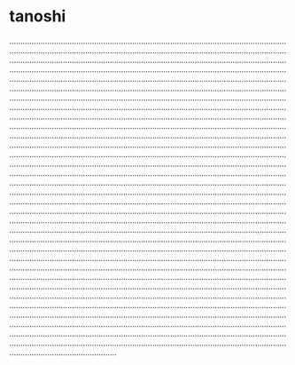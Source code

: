 # tanoshi

............................................................................................................................................................................................................................................................................................................................................................................................................................................................................................................................................................................................................................................................................................................................................................................................................................................................................................................................................................................................................................................................................................................................................................................................................................................................................................................................................................................................................................................................................................................................................................................................................................................................................................................................................................................................................................................................................................................................................................................................................................................................................................................................................................................................................................................................................................................................................................................................................................................................................................................................................................................................................................................................................................................................................................................................................................................................................................................................................................................................................................................................................................................................................................................................................................................................................................................................................................................................................................................................................................................................................................................................................................................................................................................................................................................................................................................................................................................................................................................................................................................................................................................................................................................................................................................................................................................